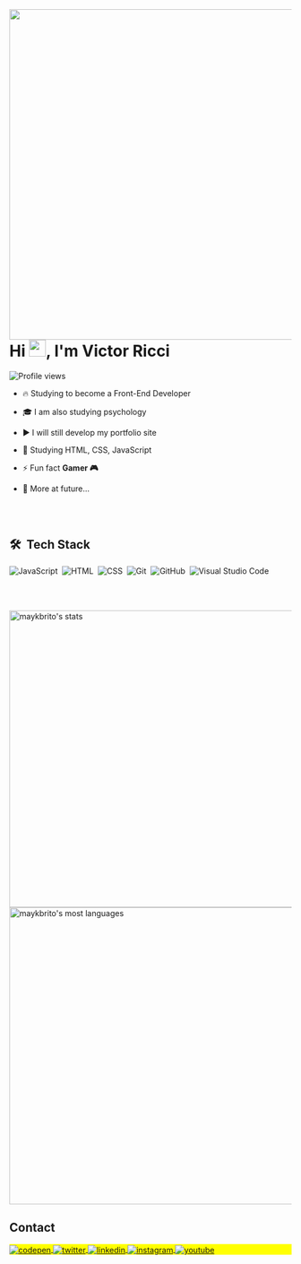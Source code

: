 <img align="right" height="590em" src="https://raw.githubusercontent.com/gist/victorbricci/fb4fdedd8f0c365b5c9ec3abd8653598/raw/04f1a5093ba6d2fe4746a0e8a710c3954c884272/githubcard.svg"/>
<h1 align="left">Hi <img src="https://raw.githubusercontent.com/kaueMarques/kaueMarques/master/hi.gif" height="30px">, I'm Victor Ricci</h1>
<p align="left"> <img src="https://komarev.com/ghpvc/?username=victorbricci&color=yellow" alt="Profile views" /> </p>


- 🔥 Studying to become a Front-End Developer

- 🎓 I am also studying psychology

- ▶️ I will still develop my portfolio site

- 💬 Studying HTML, CSS, JavaScript

- ⚡ Fun fact **Gamer 🎮**

- 🚀 More at future...



<br><br>

## 🛠 &nbsp;Tech Stack

![JavaScript](https://img.shields.io/badge/-JavaScript-05122A?style=flat&logo=javascript)&nbsp;
![HTML](https://img.shields.io/badge/-HTML-05122A?style=flat&logo=HTML5)&nbsp;
![CSS](https://img.shields.io/badge/-CSS-05122A?style=flat&logo=CSS3&logoColor=1572B6)&nbsp;
![Git](https://img.shields.io/badge/-Git-05122A?style=flat&logo=git)&nbsp;
![GitHub](https://img.shields.io/badge/-GitHub-05122A?style=flat&logo=github)&nbsp;
![Visual Studio Code](https://img.shields.io/badge/-Visual%20Studio%20Code-05122A?style=flat&logo=visual-studio-code&logoColor=007ACC)&nbsp;

<br><br>

<p align="left">
<img width="530em" src="https://github-readme-stats.vercel.app/api?username=victorbricci&show_icons=true&theme=vision-friendly-dark" alt="maykbrito's stats"/>
<img width="530em" src="https://github-readme-stats.vercel.app/api/top-langs/?username=victorbricci&layout=compact&theme=vision-friendly-dark" alt="maykbrito's most languages"/>
</p>

## Contact

<p align="left" style="background:yellow">
<a href="https://codepen.io/maykbrito" target="_blank">
  <img align="center" src="https://img.shields.io/badge/-victoricci-05122A?style=flat&logo=codepen" alt="codepen"/>
</a>
<a href="https://twitter.com/maykbrito" target="_blank">
  <img align="center" src="https://img.shields.io/badge/-victoricci-05122A?style=flat&logo=twitter" alt="twitter"/>  
</a>
<a href="https://linkedin.com/in/maykbrito" target="_blank">
  <img align="center" src="https://img.shields.io/badge/-victoricci-05122A?style=flat&logo=linkedin" alt="linkedin"/>
</a>
<a href="https://instagram.com/maykbrito" target="_blank">
 <img align="center" src="https://img.shields.io/badge/-victoricci-05122A?style=flat&logo=instagram" alt="instagram"/>
</a>
<a href="https://youtube.com/maykbrito" target="_blank">
 <img align="center" src="https://img.shields.io/badge/-victoricci-05122A?style=flat&logo=youtube" alt="youtube"/>
</a>
</p>
